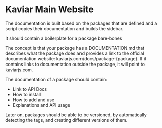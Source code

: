 # Kaviar Main Website

The documentation is built based on the packages that are defined and a script copies their documentation and builds the sidebar.

It should contain a boilerplate for a package bare-bones

The concept is that your package has a DOCUMENTATION.md that describes what the package does and provides a link to the official documentation website: kaviarjs.com/docs/package-{package}. If it contains links to documentation outside the package, it will point to kaviarjs.com.

The documentation of a package should contain:

- Link to API Docs
- How to install
- How to add and use
- Explanations and API usage

Later on, packages should be able to be versioned, by automatically detecting the tags, and creating different versions of them.
